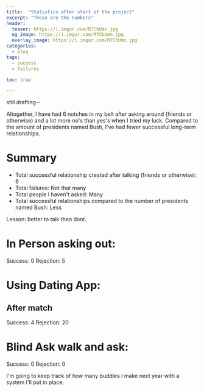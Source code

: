 ```yaml
---
title:  "Statistics after start of the project"
excerpt: "These are the numbers"
header:
  teaser: https://i.imgur.com/R7CbUmn.jpg
  og_image: https://i.imgur.com/R7CbUmn.jpg
  overlay_image: https://i.imgur.com/R7CbUmn.jpg
categories:
  - blog
tags:
  - success
  - failures

toc: true

---
```


still drafting-- 

Altogether, I have had 6 notches in my belt after asking around (friends or otherwise) and a lot more no's than yes's when I tried my luck. Compared to the amount of presidents named Bush, I've had fewer successful long-term relationships.


# Summary 
* Total successful relationship created after talking (friends or otherwise): 6
* Total failures: Not that many
* Total people I haven't asked: Many
* Total successful relationships compared to the number of presidents named Bush: Less

Lesson: better to talk then dont. 


# In Person asking out:
Success: 0
Rejection: 5

# Using  Dating App:

## After match
Success: 4
Rejection: 20

# Blind Ask walk and ask:
Success: 0
Rejection: 0


I'm going to keep track of how many buddies I make next year with a system I'll put in place.
